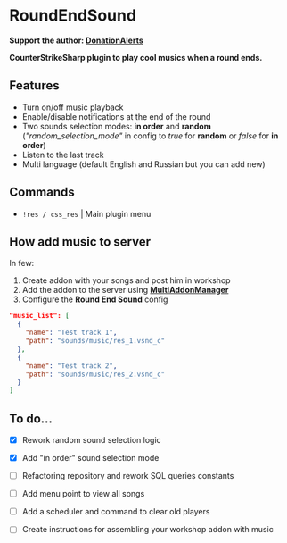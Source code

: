 # RoundEndSound

**Support the author: [DonationAlerts](https://www.donationalerts.com/r/gleb_khlebov)**

**CounterStrikeSharp plugin to play cool musics when a round ends.**

## Features
- Turn on/off music playback
- Enable/disable notifications at the end of the round
- Two sounds selection modes: **in order** and **random** (_"random_selection_mode"_ in config to _true_ for **random** or _false_ for **in order**)
- Listen to the last track
- Multi language (default English and Russian but you can add new)

## Commands
- `!res / css_res` | Main plugin menu

## How add music to server
In few:
1. Create addon with your songs and post him in workshop
2. Add the addon to the server using [**MultiAddonManager**](https://github.com/Source2ZE/MultiAddonManager)
3. Configure the **Round End Sound** config
```json
"music_list": [
  {
    "name": "Test track 1",
    "path": "sounds/music/res_1.vsnd_c"
  },
  {
    "name": "Test track 2",
    "path": "sounds/music/res_2.vsnd_c"
  }
]
```

## To do...
- [x] Rework random sound selection logic
- [x] Add "in order" sound selection mode
- [ ] Refactoring repository and rework SQL queries constants
- [ ] Add menu point to view all songs
- [ ] Аdd a scheduler and command to clear old players
- [ ] Create instructions for assembling your workshop addon with music



